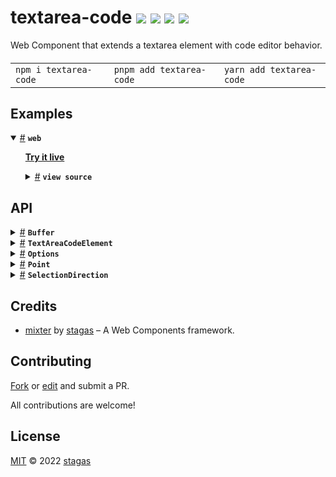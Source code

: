 <h1>
textarea-code <a href="https://npmjs.org/package/textarea-code"><img src="https://img.shields.io/badge/npm-v2.0.1-F00.svg?colorA=000"/></a> <a href="src"><img src="https://img.shields.io/badge/loc-494-FFF.svg?colorA=000"/></a> <a href="https://cdn.jsdelivr.net/npm/textarea-code@2.0.1/dist/textarea-code.min.js"><img src="https://img.shields.io/badge/brotli-4.2K-333.svg?colorA=000"/></a> <a href="LICENSE"><img src="https://img.shields.io/badge/license-MIT-F0B.svg?colorA=000"/></a>
</h1>

<p></p>

Web Component that extends a textarea element with code editor behavior.

<h4>
<table><tr><td title="Triple click to select and copy paste">
<code>npm i textarea-code </code>
</td><td title="Triple click to select and copy paste">
<code>pnpm add textarea-code </code>
</td><td title="Triple click to select and copy paste">
<code>yarn add textarea-code</code>
</td></tr></table>
</h4>

## Examples

<details id="example$web" title="web" open><summary><span><a href="#example$web">#</a></span>  <code><strong>web</strong></code></summary>  <ul>  <p><a href="https://stagas.github.io/textarea-code/example/web.html"><strong>Try it live</strong></a></p>  <details id="source$web" title="web source code" ><summary><span><a href="#source$web">#</a></span>  <code><strong>view source</strong></code></summary>  <a href="example/web.ts">example/web.ts</a>  <p>

```ts
import { TextAreaCodeElement } from 'textarea-code'

customElements.define('textarea-code', TextAreaCodeElement, {
  extends: 'textarea',
})

document.body.innerHTML = /*html*/ `
<style>
  html,
  body {
    width: 100%;
    height: 100%;
    padding: 0;
    margin: 0;
  }

  body,
  textarea {
    background: #292827;
    color: #fff;
    caret-color: #fff;
  }

  textarea {
    font-family: monospace;
    font-size: 10pt;
    line-height: 16px;
    padding: 0;
    margin: 0;
  }
</style>
<textarea id="output" is="textarea-code" rows="15" cols="60" tab-size="2" tab-style="spaces"></textarea>
`

const output = document.getElementById('output') as TextAreaCodeElement

output.textContent = `\
if (e.altKey || (cmdKey && e.shiftKey)) {
  if (['ArrowUp', 'ArrowDown', 'PageUp', 'PageDown'].includes(e.key)) {
    e.preventDefault()
    this.buffer.moveLines(
      {
        ArrowUp: -1,
        ArrowDown: 1,
        PageUp: -this.pageSize,
        PageDown: this.pageSize,
      }[e.key as 'ArrowUp']
    )
    return
  }
}
`
```

</p>
</details></ul></details>

## API

<p>  <details id="Buffer$5" title="Class" ><summary><span><a href="#Buffer$5">#</a></span>  <code><strong>Buffer</strong></code>    </summary>  <a href="src/buffer.ts#L12">src/buffer.ts#L12</a>  <ul>        <p>  <details id="constructor$18" title="Constructor" ><summary><span><a href="#constructor$18">#</a></span>  <code><strong>constructor</strong></code><em>(textarea, insert, options)</em>    </summary>  <a href="src/buffer.ts#L17">src/buffer.ts#L17</a>  <ul>    <p>  <details id="new Buffer$19" title="ConstructorSignature" ><summary><span><a href="#new Buffer$19">#</a></span>  <code><strong>new Buffer</strong></code><em>()</em>    </summary>    <ul><p><a href="#Buffer$5">Buffer</a></p>      <p>  <details id="textarea$20" title="Parameter" ><summary><span><a href="#textarea$20">#</a></span>  <code><strong>textarea</strong></code>    </summary>    <ul><p><span>HTMLTextAreaElement</span></p>        </ul></details><details id="insert$21" title="Function" ><summary><span><a href="#insert$21">#</a></span>  <code><strong>insert</strong></code><em>(text)</em>    </summary>    <ul>    <p>    <details id="text$24" title="Parameter" ><summary><span><a href="#text$24">#</a></span>  <code><strong>text</strong></code>    </summary>    <ul><p>string</p>        </ul></details>  <p><strong>insert</strong><em>(text)</em>  &nbsp;=&gt;  <ul>void</ul></p></p>    </ul></details><details id="options$25" title="Parameter" ><summary><span><a href="#options$25">#</a></span>  <code><strong>options</strong></code>  <span><span>&nbsp;=&nbsp;</span>  <code>{}</code></span>  </summary>    <ul><p><span>Partial</span>&lt;<a href="#Options$1">Options</a>&gt;</p>        </ul></details></p>  </ul></details></p>    </ul></details><details id="insert$27" title="Property" ><summary><span><a href="#insert$27">#</a></span>  <code><strong>insert</strong></code>    </summary>  <a href="src/buffer.ts#L14">src/buffer.ts#L14</a>  <ul><p><details id="__type$28" title="Function" ><summary><span><a href="#__type$28">#</a></span>  <em>(text)</em>    </summary>    <ul>    <p>    <details id="text$30" title="Parameter" ><summary><span><a href="#text$30">#</a></span>  <code><strong>text</strong></code>    </summary>    <ul><p>string</p>        </ul></details>  <p><strong></strong><em>(text)</em>  &nbsp;=&gt;  <ul>void</ul></p></p>    </ul></details></p>        </ul></details><details id="options$31" title="Property" ><summary><span><a href="#options$31">#</a></span>  <code><strong>options</strong></code>    </summary>  <a href="src/buffer.ts#L15">src/buffer.ts#L15</a>  <ul><p><a href="#Options$1">Options</a></p>        </ul></details><details id="numberOfLines$36" title="Accessor" ><summary><span><a href="#numberOfLines$36">#</a></span>  <code><strong>numberOfLines</strong></code>    </summary>  <a href="src/buffer.ts#L35">src/buffer.ts#L35</a>  <ul>        </ul></details><details id="tab$34" title="Accessor" ><summary><span><a href="#tab$34">#</a></span>  <code><strong>tab</strong></code>    </summary>  <a href="src/buffer.ts#L31">src/buffer.ts#L31</a>  <ul>        </ul></details><details id="value$32" title="Accessor" ><summary><span><a href="#value$32">#</a></span>  <code><strong>value</strong></code>    </summary>  <a href="src/buffer.ts#L27">src/buffer.ts#L27</a>  <ul>        </ul></details><details id="deleteLine$110" title="Method" ><summary><span><a href="#deleteLine$110">#</a></span>  <code><strong>deleteLine</strong></code><em>()</em>    </summary>  <a href="src/buffer.ts#L354">src/buffer.ts#L354</a>  <ul>    <p>      <p><strong>deleteLine</strong><em>()</em>  &nbsp;=&gt;  <ul>void</ul></p></p>    </ul></details><details id="duplicate$108" title="Method" ><summary><span><a href="#duplicate$108">#</a></span>  <code><strong>duplicate</strong></code><em>()</em>    </summary>  <a href="src/buffer.ts#L326">src/buffer.ts#L326</a>  <ul>    <p>      <p><strong>duplicate</strong><em>()</em>  &nbsp;=&gt;  <ul>void</ul></p></p>    </ul></details><details id="getArea$61" title="Method" ><summary><span><a href="#getArea$61">#</a></span>  <code><strong>getArea</strong></code><em>({ end, start })</em>    </summary>  <a href="src/buffer.ts#L104">src/buffer.ts#L104</a>  <ul>    <p>    {<p>  <details id="end$66" title="Property" ><summary><span><a href="#end$66">#</a></span>  <code><strong>end</strong></code>    </summary>  <a href="src/buffer.ts#L104">src/buffer.ts#L104</a>  <ul><p><a href="#Point$128">Point</a></p>        </ul></details><details id="start$65" title="Property" ><summary><span><a href="#start$65">#</a></span>  <code><strong>start</strong></code>    </summary>  <a href="src/buffer.ts#L104">src/buffer.ts#L104</a>  <ul><p><a href="#Point$128">Point</a></p>        </ul></details></p>}  <p><strong>getArea</strong><em>({ end, start })</em>  &nbsp;=&gt;  <ul>tuple</ul></p></p>    </ul></details><details id="getLineCol$55" title="Method" ><summary><span><a href="#getLineCol$55">#</a></span>  <code><strong>getLineCol</strong></code><em>(n)</em>    </summary>  <a href="src/buffer.ts#L75">src/buffer.ts#L75</a>  <ul>    <p>    <details id="n$57" title="Parameter" ><summary><span><a href="#n$57">#</a></span>  <code><strong>n</strong></code>    </summary>    <ul><p>number</p>        </ul></details>  <p><strong>getLineCol</strong><em>(n)</em>  &nbsp;=&gt;  <ul><a href="#Point$128">Point</a></ul></p></p>    </ul></details><details id="getPositionFromLineCol$58" title="Method" ><summary><span><a href="#getPositionFromLineCol$58">#</a></span>  <code><strong>getPositionFromLineCol</strong></code><em>(pos)</em>    </summary>  <a href="src/buffer.ts#L90">src/buffer.ts#L90</a>  <ul>    <p>    <details id="pos$60" title="Parameter" ><summary><span><a href="#pos$60">#</a></span>  <code><strong>pos</strong></code>    </summary>    <ul><p><a href="#Point$128">Point</a></p>        </ul></details>  <p><strong>getPositionFromLineCol</strong><em>(pos)</em>  &nbsp;=&gt;  <ul>number</ul></p></p>    </ul></details><details id="getRange$44" title="Method" ><summary><span><a href="#getRange$44">#</a></span>  <code><strong>getRange</strong></code><em>()</em>    </summary>  <a href="src/buffer.ts#L59">src/buffer.ts#L59</a>  <ul>    <p>      <p><strong>getRange</strong><em>()</em>  &nbsp;=&gt;  <ul>{<p>  <details id="end$48" title="Property" ><summary><span><a href="#end$48">#</a></span>  <code><strong>end</strong></code>    </summary>    <ul><p><a href="#Point$128">Point</a></p>        </ul></details><details id="hasSelection$51" title="Property" ><summary><span><a href="#hasSelection$51">#</a></span>  <code><strong>hasSelection</strong></code>  <span><span>&nbsp;=&nbsp;</span>  <code>...</code></span>  </summary>    <ul><p>boolean</p>        </ul></details><details id="head$49" title="Property" ><summary><span><a href="#head$49">#</a></span>  <code><strong>head</strong></code>    </summary>    <ul><p><a href="#Point$128">Point</a></p>        </ul></details><details id="selectionDirection$54" title="Property" ><summary><span><a href="#selectionDirection$54">#</a></span>  <code><strong>selectionDirection</strong></code>    </summary>    <ul><p><code>"forward"</code> | <code>"backward"</code> | <code>"none"</code></p>        </ul></details><details id="selectionEnd$53" title="Property" ><summary><span><a href="#selectionEnd$53">#</a></span>  <code><strong>selectionEnd</strong></code>    </summary>    <ul><p>number</p>        </ul></details><details id="selectionStart$52" title="Property" ><summary><span><a href="#selectionStart$52">#</a></span>  <code><strong>selectionStart</strong></code>    </summary>    <ul><p>number</p>        </ul></details><details id="start$47" title="Property" ><summary><span><a href="#start$47">#</a></span>  <code><strong>start</strong></code>    </summary>    <ul><p><a href="#Point$128">Point</a></p>        </ul></details><details id="tail$50" title="Property" ><summary><span><a href="#tail$50">#</a></span>  <code><strong>tail</strong></code>    </summary>    <ul><p><a href="#Point$128">Point</a></p>        </ul></details></p>}</ul></p></p>    </ul></details><details id="indent$92" title="Method" ><summary><span><a href="#indent$92">#</a></span>  <code><strong>indent</strong></code><em>(unindent)</em>    </summary>  <a href="src/buffer.ts#L233">src/buffer.ts#L233</a>  <ul>    <p>    <details id="unindent$94" title="Parameter" ><summary><span><a href="#unindent$94">#</a></span>  <code><strong>unindent</strong></code>    </summary>    <ul><p>boolean</p>        </ul></details>  <p><strong>indent</strong><em>(unindent)</em>  &nbsp;=&gt;  <ul>void</ul></p></p>    </ul></details><details id="lineAt$38" title="Method" ><summary><span><a href="#lineAt$38">#</a></span>  <code><strong>lineAt</strong></code><em>(line)</em>    </summary>  <a href="src/buffer.ts#L43">src/buffer.ts#L43</a>  <ul>    <p>    <details id="line$40" title="Parameter" ><summary><span><a href="#line$40">#</a></span>  <code><strong>line</strong></code>    </summary>    <ul><p>number</p>        </ul></details>  <p><strong>lineAt</strong><em>(line)</em>  &nbsp;=&gt;  <ul>string</ul></p></p>    </ul></details><details id="moveCaretEnd$98" title="Method" ><summary><span><a href="#moveCaretEnd$98">#</a></span>  <code><strong>moveCaretEnd</strong></code><em>(withSelection)</em>    </summary>  <a href="src/buffer.ts#L256">src/buffer.ts#L256</a>  <ul>    <p>    <details id="withSelection$100" title="Parameter" ><summary><span><a href="#withSelection$100">#</a></span>  <code><strong>withSelection</strong></code>    </summary>    <ul><p>boolean</p>        </ul></details>  <p><strong>moveCaretEnd</strong><em>(withSelection)</em>  &nbsp;=&gt;  <ul>void</ul></p></p>    </ul></details><details id="moveCaretHome$95" title="Method" ><summary><span><a href="#moveCaretHome$95">#</a></span>  <code><strong>moveCaretHome</strong></code><em>(withSelection)</em>    </summary>  <a href="src/buffer.ts#L249">src/buffer.ts#L249</a>  <ul>    <p>    <details id="withSelection$97" title="Parameter" ><summary><span><a href="#withSelection$97">#</a></span>  <code><strong>withSelection</strong></code>    </summary>    <ul><p>boolean</p>        </ul></details>  <p><strong>moveCaretHome</strong><em>(withSelection)</em>  &nbsp;=&gt;  <ul>void</ul></p></p>    </ul></details><details id="moveCaretLines$101" title="Method" ><summary><span><a href="#moveCaretLines$101">#</a></span>  <code><strong>moveCaretLines</strong></code><em>(lines, withSelection)</em>    </summary>  <a href="src/buffer.ts#L264">src/buffer.ts#L264</a>  <ul>    <p>    <details id="lines$103" title="Parameter" ><summary><span><a href="#lines$103">#</a></span>  <code><strong>lines</strong></code>    </summary>    <ul><p>number</p>        </ul></details><details id="withSelection$104" title="Parameter" ><summary><span><a href="#withSelection$104">#</a></span>  <code><strong>withSelection</strong></code>    </summary>    <ul><p>boolean</p>        </ul></details>  <p><strong>moveCaretLines</strong><em>(lines, withSelection)</em>  &nbsp;=&gt;  <ul>void</ul></p></p>    </ul></details><details id="moveCaretTo$72" title="Method" ><summary><span><a href="#moveCaretTo$72">#</a></span>  <code><strong>moveCaretTo</strong></code><em>(<a href="#Point$128">Point</a>, selection, direction)</em>    </summary>  <a href="src/buffer.ts#L116">src/buffer.ts#L116</a>  <ul>    <p>    <a href="#Point$128">Point</a><details id="selection$75" title="Parameter" ><summary><span><a href="#selection$75">#</a></span>  <code><strong>selection</strong></code>    </summary>    <ul><p><code>null</code> | <a href="#Point$128">Point</a></p>        </ul></details><details id="direction$76" title="Parameter" ><summary><span><a href="#direction$76">#</a></span>  <code><strong>direction</strong></code>  <span><span>&nbsp;=&nbsp;</span>  <code>...</code></span>  </summary>    <ul><p><code>"forward"</code> | <code>"backward"</code> | <code>"none"</code></p>        </ul></details>  <p><strong>moveCaretTo</strong><em>(<a href="#Point$128">Point</a>, selection, direction)</em>  &nbsp;=&gt;  <ul>void</ul></p></p>    </ul></details><details id="moveLines$105" title="Method" ><summary><span><a href="#moveLines$105">#</a></span>  <code><strong>moveLines</strong></code><em>(diff)</em>    </summary>  <a href="src/buffer.ts#L273">src/buffer.ts#L273</a>  <ul>    <p>    <details id="diff$107" title="Parameter" ><summary><span><a href="#diff$107">#</a></span>  <code><strong>diff</strong></code>    </summary>    <ul><p>number</p>        </ul></details>  <p><strong>moveLines</strong><em>(diff)</em>  &nbsp;=&gt;  <ul>void</ul></p></p>    </ul></details><details id="replaceBlock$77" title="Method" ><summary><span><a href="#replaceBlock$77">#</a></span>  <code><strong>replaceBlock</strong></code><em>(replacer)</em>    </summary>  <a href="src/buffer.ts#L136">src/buffer.ts#L136</a>  <ul>    <p>    <details id="replacer$79" title="Function" ><summary><span><a href="#replacer$79">#</a></span>  <code><strong>replacer</strong></code><em>(text, startLine)</em>    </summary>    <ul>    <p>    <details id="text$82" title="Parameter" ><summary><span><a href="#text$82">#</a></span>  <code><strong>text</strong></code>    </summary>    <ul><p>string</p>        </ul></details><details id="startLine$83" title="Parameter" ><summary><span><a href="#startLine$83">#</a></span>  <code><strong>startLine</strong></code>    </summary>    <ul><p>number</p>        </ul></details>  <p><strong>replacer</strong><em>(text, startLine)</em>  &nbsp;=&gt;  <ul>{<p>  <details id="diff$85" title="Property" ><summary><span><a href="#diff$85">#</a></span>  <code><strong>diff</strong></code>    </summary>  <a href="src/buffer.ts#L137">src/buffer.ts#L137</a>  <ul><p>number</p>        </ul></details><details id="left$87" title="Property" ><summary><span><a href="#left$87">#</a></span>  <code><strong>left</strong></code>    </summary>  <a href="src/buffer.ts#L137">src/buffer.ts#L137</a>  <ul><p><a href="#Point$128">Point</a></p>        </ul></details><details id="text$86" title="Property" ><summary><span><a href="#text$86">#</a></span>  <code><strong>text</strong></code>    </summary>  <a href="src/buffer.ts#L137">src/buffer.ts#L137</a>  <ul><p>string</p>        </ul></details></p>}</ul></p></p>    </ul></details>  <p><strong>replaceBlock</strong><em>(replacer)</em>  &nbsp;=&gt;  <ul>void</ul></p></p>    </ul></details><details id="scrollIntoView$41" title="Method" ><summary><span><a href="#scrollIntoView$41">#</a></span>  <code><strong>scrollIntoView</strong></code><em>(pos)</em>    </summary>  <a href="src/buffer.ts#L47">src/buffer.ts#L47</a>  <ul>    <p>    <details id="pos$43" title="Parameter" ><summary><span><a href="#pos$43">#</a></span>  <code><strong>pos</strong></code>    </summary>    <ul><p>number</p>        </ul></details>  <p><strong>scrollIntoView</strong><em>(pos)</em>  &nbsp;=&gt;  <ul>void</ul></p></p>    </ul></details><details id="setSelectionRange$67" title="Method" ><summary><span><a href="#setSelectionRange$67">#</a></span>  <code><strong>setSelectionRange</strong></code><em>(start, end, direction)</em>    </summary>  <a href="src/buffer.ts#L110">src/buffer.ts#L110</a>  <ul>    <p>    <details id="start$69" title="Parameter" ><summary><span><a href="#start$69">#</a></span>  <code><strong>start</strong></code>    </summary>    <ul><p>number</p>        </ul></details><details id="end$70" title="Parameter" ><summary><span><a href="#end$70">#</a></span>  <code><strong>end</strong></code>    </summary>    <ul><p>number</p>        </ul></details><details id="direction$71" title="Parameter" ><summary><span><a href="#direction$71">#</a></span>  <code><strong>direction</strong></code>    </summary>    <ul><p><a href="#SelectionDirection$127">SelectionDirection</a></p>        </ul></details>  <p><strong>setSelectionRange</strong><em>(start, end, direction)</em>  &nbsp;=&gt;  <ul>void</ul></p></p>    </ul></details><details id="toggleDoubleComment$90" title="Method" ><summary><span><a href="#toggleDoubleComment$90">#</a></span>  <code><strong>toggleDoubleComment</strong></code><em>()</em>    </summary>  <a href="src/buffer.ts#L202">src/buffer.ts#L202</a>  <ul>    <p>      <p><strong>toggleDoubleComment</strong><em>()</em>  &nbsp;=&gt;  <ul>void</ul></p></p>    </ul></details><details id="toggleSingleComment$88" title="Method" ><summary><span><a href="#toggleSingleComment$88">#</a></span>  <code><strong>toggleSingleComment</strong></code><em>()</em>    </summary>  <a href="src/buffer.ts#L178">src/buffer.ts#L178</a>  <ul>    <p>      <p><strong>toggleSingleComment</strong><em>()</em>  &nbsp;=&gt;  <ul>void</ul></p></p>    </ul></details><details id="getLineCol$10" title="Method" ><summary><span><a href="#getLineCol$10">#</a></span>  <code><strong>getLineCol</strong></code><em>(value, n)</em>    </summary>  <a href="src/buffer.ts#L77">src/buffer.ts#L77</a>  <ul>    <p>    <details id="value$12" title="Parameter" ><summary><span><a href="#value$12">#</a></span>  <code><strong>value</strong></code>    </summary>    <ul><p>string</p>        </ul></details><details id="n$13" title="Parameter" ><summary><span><a href="#n$13">#</a></span>  <code><strong>n</strong></code>    </summary>    <ul><p>number</p>        </ul></details>  <p><strong>getLineCol</strong><em>(value, n)</em>  &nbsp;=&gt;  <ul><a href="#Point$128">Point</a></ul></p></p>    </ul></details><details id="getPositionFromLineCol$14" title="Method" ><summary><span><a href="#getPositionFromLineCol$14">#</a></span>  <code><strong>getPositionFromLineCol</strong></code><em>(value, point)</em>    </summary>  <a href="src/buffer.ts#L94">src/buffer.ts#L94</a>  <ul>    <p>    <details id="value$16" title="Parameter" ><summary><span><a href="#value$16">#</a></span>  <code><strong>value</strong></code>    </summary>    <ul><p>string</p>        </ul></details><details id="point$17" title="Parameter" ><summary><span><a href="#point$17">#</a></span>  <code><strong>point</strong></code>    </summary>    <ul><p><a href="#Point$128">Point</a></p>        </ul></details>  <p><strong>getPositionFromLineCol</strong><em>(value, point)</em>  &nbsp;=&gt;  <ul>number</ul></p></p>    </ul></details><details id="lineAt$6" title="Method" ><summary><span><a href="#lineAt$6">#</a></span>  <code><strong>lineAt</strong></code><em>(value, line)</em>    </summary>  <a href="src/buffer.ts#L39">src/buffer.ts#L39</a>  <ul>    <p>    <details id="value$8" title="Parameter" ><summary><span><a href="#value$8">#</a></span>  <code><strong>value</strong></code>    </summary>    <ul><p>string</p>        </ul></details><details id="line$9" title="Parameter" ><summary><span><a href="#line$9">#</a></span>  <code><strong>line</strong></code>    </summary>    <ul><p>number</p>        </ul></details>  <p><strong>lineAt</strong><em>(value, line)</em>  &nbsp;=&gt;  <ul>string</ul></p></p>    </ul></details></p></ul></details><details id="TextAreaCodeElement$112" title="Class" ><summary><span><a href="#TextAreaCodeElement$112">#</a></span>  <code><strong>TextAreaCodeElement</strong></code>    </summary>  <a href="src/textarea-code.ts#L5">src/textarea-code.ts#L5</a>  <ul>        <p>  <details id="constructor$114" title="Constructor" ><summary><span><a href="#constructor$114">#</a></span>  <code><strong>constructor</strong></code><em>()</em>    </summary>    <ul>    <p>  <details id="new TextAreaCodeElement$115" title="ConstructorSignature" ><summary><span><a href="#new TextAreaCodeElement$115">#</a></span>  <code><strong>new TextAreaCodeElement</strong></code><em>()</em>    </summary>    <ul><p><a href="#TextAreaCodeElement$112">TextAreaCodeElement</a></p>        </ul></details></p>    </ul></details><details id="buffer$119" title="Property" ><summary><span><a href="#buffer$119">#</a></span>  <code><strong>buffer</strong></code>    </summary>  <a href="src/textarea-code.ts#L16">src/textarea-code.ts#L16</a>  <ul><p><a href="#Buffer$5">Buffer</a></p>        </ul></details><details id="comments$118" title="Property" ><summary><span><a href="#comments$118">#</a></span>  <code><strong>comments</strong></code>  <span><span>&nbsp;=&nbsp;</span>  <code>'// /* */'</code></span>  </summary>  <a href="src/textarea-code.ts#L11">src/textarea-code.ts#L11</a>  <ul><p>string</p>        </ul></details><details id="lineHeight$122" title="Property" ><summary><span><a href="#lineHeight$122">#</a></span>  <code><strong>lineHeight</strong></code>  <span><span>&nbsp;=&nbsp;</span>  <code>16</code></span>  </summary>  <a href="src/textarea-code.ts#L19">src/textarea-code.ts#L19</a>  <ul><p>number</p>        </ul></details><details id="onKeyDown$123" title="Property" ><summary><span><a href="#onKeyDown$123">#</a></span>  <code><strong>onKeyDown</strong></code>    </summary>  <a href="src/textarea-code.ts#L20">src/textarea-code.ts#L20</a>  <ul><p><details id="__type$124" title="Function" ><summary><span><a href="#__type$124">#</a></span>  <em>(e)</em>    </summary>    <ul>    <p>    <details id="e$126" title="Parameter" ><summary><span><a href="#e$126">#</a></span>  <code><strong>e</strong></code>    </summary>    <ul><p><span>KeyboardEvent</span></p>        </ul></details>  <p><strong></strong><em>(e)</em>  &nbsp;=&gt;  <ul>void</ul></p></p>    </ul></details></p>        </ul></details><details id="pageSize$120" title="Property" ><summary><span><a href="#pageSize$120">#</a></span>  <code><strong>pageSize</strong></code>    </summary>  <a href="src/textarea-code.ts#L17">src/textarea-code.ts#L17</a>  <ul><p>number</p>        </ul></details><details id="tabSize$116" title="Property" ><summary><span><a href="#tabSize$116">#</a></span>  <code><strong>tabSize</strong></code>  <span><span>&nbsp;=&nbsp;</span>  <code>2</code></span>  </summary>  <a href="src/textarea-code.ts#L9">src/textarea-code.ts#L9</a>  <ul><p>number</p>        </ul></details><details id="tabStyle$117" title="Property" ><summary><span><a href="#tabStyle$117">#</a></span>  <code><strong>tabStyle</strong></code>  <span><span>&nbsp;=&nbsp;</span>  <code>'spaces'</code></span>  </summary>  <a href="src/textarea-code.ts#L10">src/textarea-code.ts#L10</a>  <ul><p><code>"spaces"</code> | <code>"tabs"</code></p>        </ul></details><details id="viewHeight$121" title="Property" ><summary><span><a href="#viewHeight$121">#</a></span>  <code><strong>viewHeight</strong></code>    </summary>  <a href="src/textarea-code.ts#L18">src/textarea-code.ts#L18</a>  <ul><p>number</p>        </ul></details></p></ul></details><details id="Options$1" title="Interface" ><summary><span><a href="#Options$1">#</a></span>  <code><strong>Options</strong></code>    </summary>  <a href="src/buffer.ts#L4">src/buffer.ts#L4</a>  <ul>        <p>  <details id="comments$4" title="Property" ><summary><span><a href="#comments$4">#</a></span>  <code><strong>comments</strong></code>    </summary>  <a href="src/buffer.ts#L7">src/buffer.ts#L7</a>  <ul><p>tuple</p>        </ul></details><details id="tabSize$3" title="Property" ><summary><span><a href="#tabSize$3">#</a></span>  <code><strong>tabSize</strong></code>    </summary>  <a href="src/buffer.ts#L6">src/buffer.ts#L6</a>  <ul><p>number</p>        </ul></details><details id="tabStyle$2" title="Property" ><summary><span><a href="#tabStyle$2">#</a></span>  <code><strong>tabStyle</strong></code>    </summary>  <a href="src/buffer.ts#L5">src/buffer.ts#L5</a>  <ul><p><code>"spaces"</code> | <code>"tabs"</code></p>        </ul></details></p></ul></details><details id="Point$128" title="Interface" ><summary><span><a href="#Point$128">#</a></span>  <code><strong>Point</strong></code>    </summary>  <a href="src/types.ts#L3">src/types.ts#L3</a>  <ul>        <p>  <details id="col$130" title="Property" ><summary><span><a href="#col$130">#</a></span>  <code><strong>col</strong></code>    </summary>  <a href="src/types.ts#L5">src/types.ts#L5</a>  <ul><p>number</p>        </ul></details><details id="line$129" title="Property" ><summary><span><a href="#line$129">#</a></span>  <code><strong>line</strong></code>    </summary>  <a href="src/types.ts#L4">src/types.ts#L4</a>  <ul><p>number</p>        </ul></details></p></ul></details><details id="SelectionDirection$127" title="TypeAlias" ><summary><span><a href="#SelectionDirection$127">#</a></span>  <code><strong>SelectionDirection</strong></code>    </summary>  <a href="src/types.ts#L1">src/types.ts#L1</a>  <ul><p><code>"forward"</code> | <code>"backward"</code> | <code>"none"</code></p>        </ul></details></p>

## Credits

- [mixter](https://npmjs.org/package/mixter) by [stagas](https://github.com/stagas) &ndash; A Web Components framework.

## Contributing

[Fork](https://github.com/stagas/textarea-code/fork) or [edit](https://github.dev/stagas/textarea-code) and submit a PR.

All contributions are welcome!

## License

<a href="LICENSE">MIT</a> &copy; 2022 [stagas](https://github.com/stagas)

